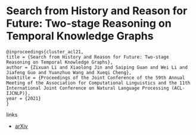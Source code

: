 # Search from History and Reason for Future: Two-stage Reasoning on Temporal Knowledge Graphs

```
@inproceedings{cluster_acl21,
title = {Search from History and Reason for Future: Two-stage Reasoning on Temporal Knowledge Graphs},
author = {Zixuan Li and Xiaolong Jin and Saiping Guan and Wei Li and Jiafeng Guo and Yuanzhuo Wang and Xueqi Cheng},
booktitle = {Proceedings of the Joint Conference of the 59th Annual Meeting of the Association for Computational Linguistics and the 11th International Joint Conference on Natural Language Processing (ACL-IJCNLP)},
year = {2021}
}
```

links
- [arXiv](https://arxiv.org/abs/2106.00327)
